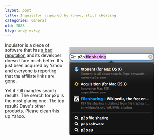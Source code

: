 ```yaml
---
layout: post
title: Inquisitor acquired by Yahoo, still cheating
categories: General
old: 2083
blog: andy-mckay
---
```

<img src="/files/inquisitor-scum.png" style="float: right; padding: 1em" />
<p>Inquisitor is a piece of software that has <a href="http://www.recompiled.org/internet/inquisitor-puts-affiliate-links-at-top-of-search-results">a bad</a> <a href="http://www.tuaw.com/2008/01/07/inquisitor-raises-some-questions/"> reputation</a> and its developer doesn't fare much better. It's just been acquired by Yahoo and everyone is reporting that the <a href="http://arstechnica.com/journals/apple.ars/2008/05/12/yahoo-purchases-watanabes-safari-extension-inquisitor">affiliate links are gone</a>.</p>
<p>Yet it still mangles search results. The search for p2p is the most glaring one. The top result? Dave's other products. Please clean this up Yahoo.</p>